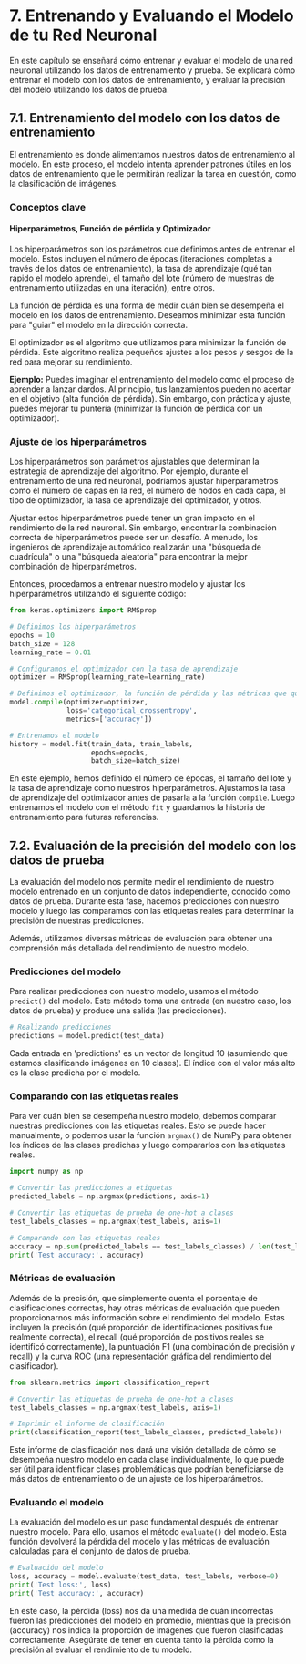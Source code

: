 # 7. Entrenando y Evaluando el Modelo de tu Red Neuronal
En este capítulo se enseñará cómo entrenar y evaluar el modelo de una red neuronal utilizando los datos de entrenamiento y prueba. Se explicará cómo entrenar el modelo con los datos de entrenamiento, y evaluar la precisión del modelo utilizando los datos de prueba.

## 7.1. Entrenamiento del modelo con los datos de entrenamiento

El entrenamiento es donde alimentamos nuestros datos de entrenamiento al modelo. En este proceso, el modelo intenta aprender patrones útiles en los datos de entrenamiento que le permitirán realizar la tarea en cuestión, como la clasificación de imágenes.

### Conceptos clave

#### Hiperparámetros, Función de pérdida y Optimizador

Los hiperparámetros son los parámetros que definimos antes de entrenar el modelo. Estos incluyen el número de épocas (iteraciones completas a través de los datos de entrenamiento), la tasa de aprendizaje (qué tan rápido el modelo aprende), el tamaño del lote (número de muestras de entrenamiento utilizadas en una iteración), entre otros.

La función de pérdida es una forma de medir cuán bien se desempeña el modelo en los datos de entrenamiento. Deseamos minimizar esta función para "guiar" el modelo en la dirección correcta.

El optimizador es el algoritmo que utilizamos para minimizar la función de pérdida. Este algoritmo realiza pequeños ajustes a los pesos y sesgos de la red para mejorar su rendimiento.

**Ejemplo:** Puedes imaginar el entrenamiento del modelo como el proceso de aprender a lanzar dardos. Al principio, tus lanzamientos pueden no acertar en el objetivo (alta función de pérdida). Sin embargo, con práctica y ajuste, puedes mejorar tu puntería (minimizar la función de pérdida con un optimizador).

### Ajuste de los hiperparámetros

Los hiperparámetros son parámetros ajustables que determinan la estrategia de aprendizaje del algoritmo. Por ejemplo, durante el entrenamiento de una red neuronal, podríamos ajustar hiperparámetros como el número de capas en la red, el número de nodos en cada capa, el tipo de optimizador, la tasa de aprendizaje del optimizador, y otros.

Ajustar estos hiperparámetros puede tener un gran impacto en el rendimiento de la red neuronal. Sin embargo, encontrar la combinación correcta de hiperparámetros puede ser un desafío. A menudo, los ingenieros de aprendizaje automático realizarán una "búsqueda de cuadrícula" o una "búsqueda aleatoria" para encontrar la mejor combinación de hiperparámetros.

Entonces, procedamos a entrenar nuestro modelo y ajustar los hiperparámetros utilizando el siguiente código:

```python
from keras.optimizers import RMSprop

# Definimos los hiperparámetros
epochs = 10
batch_size = 128
learning_rate = 0.01

# Configuramos el optimizador con la tasa de aprendizaje
optimizer = RMSprop(learning_rate=learning_rate)

# Definimos el optimizador, la función de pérdida y las métricas que queremos rastrear
model.compile(optimizer=optimizer, 
              loss='categorical_crossentropy', 
              metrics=['accuracy'])

# Entrenamos el modelo
history = model.fit(train_data, train_labels, 
                    epochs=epochs, 
                    batch_size=batch_size)
```

En este ejemplo, hemos definido el número de épocas, el tamaño del lote y la tasa de aprendizaje como nuestros hiperparámetros. Ajustamos la tasa de aprendizaje del optimizador antes de pasarla a la función `compile`. Luego entrenamos el modelo con el método `fit` y guardamos la historia de entrenamiento para futuras referencias.

## 7.2. Evaluación de la precisión del modelo con los datos de prueba

La evaluación del modelo nos permite medir el rendimiento de nuestro modelo entrenado en un conjunto de datos independiente, conocido como datos de prueba. Durante esta fase, hacemos predicciones con nuestro modelo y luego las comparamos con las etiquetas reales para determinar la precisión de nuestras predicciones. 

Además, utilizamos diversas métricas de evaluación para obtener una comprensión más detallada del rendimiento de nuestro modelo.

### Predicciones del modelo
Para realizar predicciones con nuestro modelo, usamos el método `predict()` del modelo. Este método toma una entrada (en nuestro caso, los datos de prueba) y produce una salida (las predicciones).

```python
# Realizando predicciones
predictions = model.predict(test_data)
```

Cada entrada en 'predictions' es un vector de longitud 10 (asumiendo que estamos clasificando imágenes en 10 clases). El índice con el valor más alto es la clase predicha por el modelo.

### Comparando con las etiquetas reales
Para ver cuán bien se desempeña nuestro modelo, debemos comparar nuestras predicciones con las etiquetas reales. Esto se puede hacer manualmente, o podemos usar la función `argmax()` de NumPy para obtener los índices de las clases predichas y luego compararlos con las etiquetas reales.

```python
import numpy as np

# Convertir las predicciones a etiquetas
predicted_labels = np.argmax(predictions, axis=1)

# Convertir las etiquetas de prueba de one-hot a clases
test_labels_classes = np.argmax(test_labels, axis=1)

# Comparando con las etiquetas reales
accuracy = np.sum(predicted_labels == test_labels_classes) / len(test_labels_classes)
print('Test accuracy:', accuracy)
```

### Métricas de evaluación
Además de la precisión, que simplemente cuenta el porcentaje de clasificaciones correctas, hay otras métricas de evaluación que pueden proporcionarnos más información sobre el rendimiento del modelo. Estas incluyen la precisión (qué proporción de identificaciones positivas fue realmente correcta), el recall (qué proporción de positivos reales se identificó correctamente), la puntuación F1 (una combinación de precisión y recall) y la curva ROC (una representación gráfica del rendimiento del clasificador).

```python
from sklearn.metrics import classification_report

# Convertir las etiquetas de prueba de one-hot a clases
test_labels_classes = np.argmax(test_labels, axis=1)

# Imprimir el informe de clasificación
print(classification_report(test_labels_classes, predicted_labels))
```

Este informe de clasificación nos dará una visión detallada de cómo se desempeña nuestro modelo en cada clase individualmente, lo que puede ser útil para identificar clases problemáticas que podrían beneficiarse de más datos de entrenamiento o de un ajuste de los hiperparámetros.

### Evaluando el modelo
La evaluación del modelo es un paso fundamental después de entrenar nuestro modelo. Para ello, usamos el método `evaluate()` del modelo. Esta función devolverá la pérdida del modelo y las métricas de evaluación calculadas para el conjunto de datos de prueba.

```python
# Evaluación del modelo
loss, accuracy = model.evaluate(test_data, test_labels, verbose=0)
print('Test loss:', loss)
print('Test accuracy:', accuracy)
```

En este caso, la pérdida (loss) nos da una medida de cuán incorrectas fueron las predicciones del modelo en promedio, mientras que la precisión (accuracy) nos indica la proporción de imágenes que fueron clasificadas correctamente. Asegúrate de tener en cuenta tanto la pérdida como la precisión al evaluar el rendimiento de tu modelo.